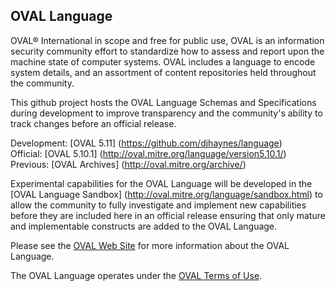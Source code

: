 ## OVAL Language

OVAL® International in scope and free for public use, OVAL is an information security community effort to standardize how to assess and report upon the machine state of computer systems. OVAL includes a language to encode system details, and an assortment of content repositories held throughout the community.

This github project hosts the OVAL Language Schemas and Specifications during development to improve transparency and the community's ability to track changes before an official release.

  Development: [OVAL 5.11] (https://github.com/djhaynes/language)<br>
  Official: [OVAL 5.10.1] (http://oval.mitre.org/language/version5.10.1/)<br>
  Previous: [OVAL Archives] (http://oval.mitre.org/archive/)<br>

Experimental capabilities for the OVAL Language will be developed in the [OVAL Language Sandbox] (http://oval.mitre.org/language/sandbox.html) to allow the community to fully investigate and implement new capabilities before they are included here in an official release ensuring that only mature and implementable constructs are added to the OVAL Language. 

Please see the [OVAL Web Site](http://oval.mitre.org) for more information about the OVAL Language.

The OVAL Language operates under the [OVAL Terms of Use](http://oval.mitre.org/about/termsofuse.html). 